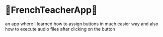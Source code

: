 # 🥖FrenchTeacherApp🥐
an app where I learned how to assign buttons in much easier way and also how to execute audio files after clicking on the button
